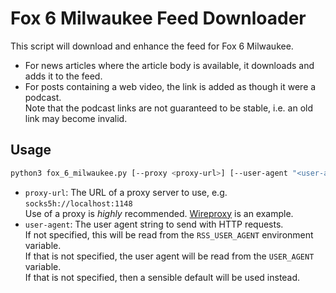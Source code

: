 # Fox 6 Milwaukee Feed Downloader

This script will download and enhance the feed for Fox 6 Milwaukee.

* For news articles where the article body is available, it downloads and adds it to the feed.
* For posts containing a web video, the link is added as though it were a podcast.  
Note that the podcast links are not guaranteed to be stable, i.e. an old link may become invalid.

## Usage

```sh
python3 fox_6_milwaukee.py [--proxy <proxy-url>] [--user-agent "<user-agent>"]
```

* `proxy-url`: The URL of a proxy server to use, e.g. `socks5h://localhost:1148`  
Use of a proxy is *highly* recommended. [Wireproxy](https://github.com/whyvl/wireproxy) is an example.
* `user-agent`: The user agent string to send with HTTP requests.  
If not specified, this will be read from the `RSS_USER_AGENT` environment variable.  
If that is not specified, the user agent will be read from the `USER_AGENT` variable.  
If that is not specified, then a sensible default will be used instead.
